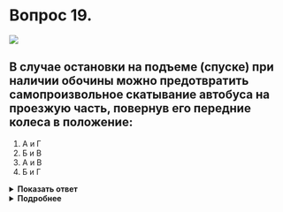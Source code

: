 # Вопрос 19.

![](https://s.drom.ru/i24228/pdd/tickets/2016/1543885527.jpg)

## В случае остановки на подъеме (спуске) при наличии обочины можно предотвратить самопроизвольное скатывание автобуса на проезжую часть, повернув его передние колеса в положение:

1. А и Г
2. Б и В
3. А и В
4. Б и Г

<details>
<summary><b>Показать ответ</b></summary>
Правильный ответ: 1
</details>
<details>
<summary><b>Подробнее</b></summary>
Колёса, вывернутые в сторону кювета («А» и «Г»), в случае непреднамеренного скатывания автомобиля уведут неуправляемый автомобиль в кювет, что позволит избежать встречного столкновения движущихся транспортных средств. И наоборот.
</details>